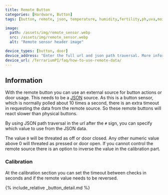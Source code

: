 ```yaml
---
title: Remote Button
categories: [Hardware, Button]
tags: [button, remote, json, temperature, humidity,fertility,ph,uva,moisture,uvb,altitude,co2,distance,uvi,pressure,light]

image:
  path: /assets/img/remote_sensor.webp
  src: /assets/img/remote_sensor.webp
  alt: "Remote sensor header image"

device_types: [button, door]
device_address: "Enter the full url and json path traversal. More information at [remote hardware](/TerrariumPI/faq/how-to-use-remote-data/)."
device_url: /TerrariumPI/faq/how-to-use-remote-data/
---
```


## Information

With the remote button you can use an external source for button actions or door usage. This needs to be a [JSON](https://nl.wikipedia.org/wiki/JSON) source. As this is a button sensor, which is normally polled about 10 times a second, there is an extra timeout in requesting the data from the remote source. So these remote buttons will react slower than physical buttons.

By using JSON path traversal in the url after the `#` sign, you can specify which value to use from the JSON data.

The value `0` will be threated as off or door closed. Any other numeric value above 0 will threated as pressed or door open. If you cannot control the remote source there is an option to inverse the value in the calibration part.

### Calibration

At the calibration section you can set the timeout between checks in seconds and if the remote value needs to be reversed.

{% include_relative _button_detail.md %}
